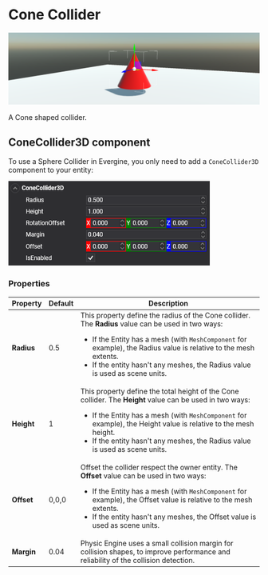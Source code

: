 # Cone Collider

![Cone Collider](images/cone_collider.png)

A Cone shaped collider.

## ConeCollider3D component

To use a Sphere Collider in Evergine, you only need to add a `ConeCollider3D` component to your entity:

![ConeCollider3D](images/conecollider3d_component.png)

### Properties

| Property | Default | Description | 
| --- | --- | --- |
| **Radius** | 0.5 | This property define the radius of the Cone collider. The **Radius** value can be used in two ways:<ul><li>If the Entity has a mesh (with `MeshComponent` for example), the Radius value is relative to the mesh extents.</li><li>If the entity hasn't any meshes, the Radius value is used as scene units.</li></ul>|
| **Height** | 1 | This property define the total height of the Cone collider. The **Height** value can be used in two ways:<ul><li>If the Entity has a mesh (with `MeshComponent` for example), the Height value is relative to the mesh height.</li><li>If the entity hasn't any meshes, the Radius value is used as scene units.</li></ul>|
| **Offset** | 0,0,0 | Offset the collider respect the owner entity. The **Offset** value can be used in two ways:<ul><li>If the Entity has a mesh (with `MeshComponent` for example), the Offset value is relative to the mesh extents.</li><li>If the entity hasn't any meshes, the Offset value is used as scene units.</li></ul> | 
| **Margin** | 0.04 | Physic Engine uses a small collision margin for collision shapes, to improve performance and reliability of the collision detection. | 
